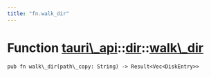 ```yaml
---
title: "fn.walk_dir"
---
```


# Function [tauri\\\_api](/docs/api/rust/tauri\_api/../index.html)::​[dir](/docs/api/rust/tauri\_api/index.html)::​[walk\\\_dir](/docs/api/rust/tauri\_api/)

    pub fn walk\_dir(path\_copy: String) -> Result<Vec<DiskEntry>>

      